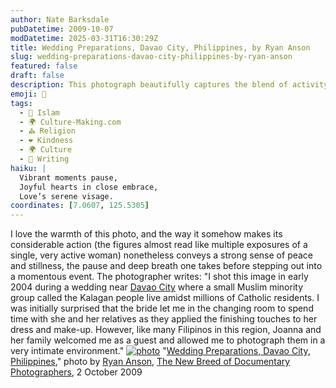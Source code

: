 ```yaml
---
author: Nate Barksdale
pubDatetime: 2009-10-07
modDatetime: 2025-03-31T16:30:29Z
title: Wedding Preparations, Davao City, Philippines, by Ryan Anson
slug: wedding-preparations-davao-city-philippines-by-ryan-anson
featured: false
draft: false
description: This photograph beautifully captures the blend of activity and stillness during a wedding moment in Davao City.
emoji: 📸
tags:
  - 🌙 Islam
  - 🌍 Culture-Making.com
  - ⛪ Religion
  - ❤️ Kindness
  - 🌍 Culture
  - 📝 Writing
haiku: |
  Vibrant moments pause,  
  Joyful hearts in close embrace,  
  Love’s serene visage.
coordinates: [7.0607, 125.5305]
---
```


I love the warmth of this photo, and the way it somehow makes its considerable action (the figures almost read like multiple exposures of a single, very active woman) nonetheless conveys a strong sense of peace and stillness, the pause and deep breath one takes before stepping out into a momentous event. The photographer writes: "I shot this image in early 2004 during a wedding near [Davao City](http://maps.google.com/maps?f=q&source=s_q&hl=en&geocode=&q=davao+city&sll=45.530145,-122.811566&sspn=0.009485,0.016866&ie=UTF8&hq=&hnear=Davao+City,+Davao+del+Sur,+Philippines&ll=7.06069,125.530472&spn=1.719884,2.158813&t=h&z=9) where a small Muslim minority group called the Kalagan people live amidst millions of Catholic residents. I was initially surprised that the bride let me in the changing room to spend time with she and her relatives as they applied the finishing touches to her dress and make-up. However, like many Filipinos in this region, Joanna and her family welcomed me as a guest and allowed me to photograph them in a very intimate environment." [![photo](http://culture-making.com/media/anson_phillippines.jpg)](http://vervephoto.wordpress.com/2009/10/02/ryan-anson/)
"[Wedding Preparations, Davao City, Philippines](http://vervephoto.wordpress.com/2009/10/02/ryan-anson/)," photo by [Ryan Anson](http://web.archive.org/web/20220122233701/http://www.ryananson.net/), [The New Breed of Documentary Photographers](http://vervephoto.wordpress.com/2009/10/02/ryan-anson/), 2 October 2009
